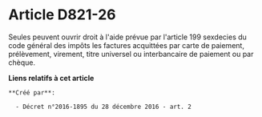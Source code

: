 # Article D821-26

Seules peuvent ouvrir droit à l'aide prévue par l'article 199 sexdecies du code général des impôts les  factures acquittées
par carte de paiement, prélèvement, virement, titre  universel ou interbancaire de paiement ou par chèque.

**Liens relatifs à cet article**

	**Créé par**:

	  - Décret n°2016-1895 du 28 décembre 2016 - art. 2
